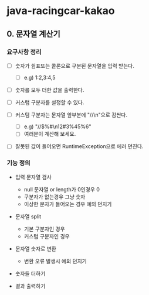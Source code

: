 # java-racingcar-kakao



## 0. 문자열 계산기

### 요구사항 정리

- [ ] 숫자가 쉼표또는 콜론으로 구분된 문자열을 입력 받는다.
  - [ ] e.g) 1:2,3:4,5
- [ ] 숫자를 모두 더한 값을 출력한다.
- [ ] 커스텀 구분자를 설정할 수 있다.
- [ ] 커스텀 구분자는 문자열 앞부분에 "//\n"으로 감싼다.
  - [ ] e.g) "//$%#\n12#3%45%6"
  - [ ] 여러분이 계산해 보세요.
- [ ] 잘못된 값이 들어오면 RuntimeException으로 에러 던진다.



### 기능 정의

- 입력 문자열 검사

  - null 문자열 or length가 0인경우 0
  - 구분자가 없는경우 그냥 숫자
  - 이상한 문자가 들어오는 경우 예외 던지기

- 문자열 split

  - 기본 구분자인 경우
  - 커스텀 구분자인 경우

- 문자열 숫자로 변환

  - 변환 오류 발생시 예외 던지기

- 숫자들 더하기

- 결과 출력하기

  